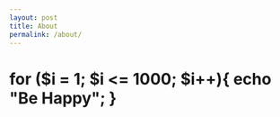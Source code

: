 ```yaml
---
layout: post
title: About
permalink: /about/
---
```


# for ($i = 1; $i <= 1000; $i++){ echo "Be Happy"; }
